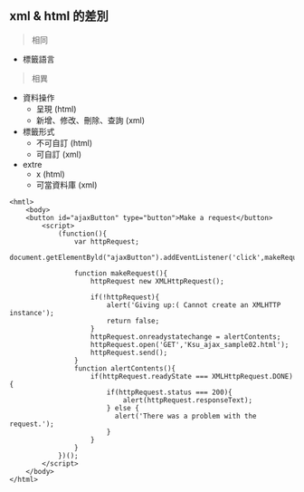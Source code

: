 ## xml & html 的差別
> 相同
  - 標籤語言
> 相異
- 資料操作
  - 呈現 (html)
  - 新增、修改、刪除、查詢 (xml)
- 標籤形式 
  - 不可自訂 (html)
  - 可自訂 (xml)
- extre 
  - x (html)
  - 可當資料庫 (xml)

```
<hmtl>
	<body>
	<button id="ajaxButton" type="button">Make a request</button>
		<script>
			(function(){
				var httpRequest;
				document.getElementByld("ajaxButton").addEventListener('click',makeRequest);
				
				function makeRequest(){
					httpRequest new XMLHttpRequest();
					
					if(!httpRequest){
						alert('Giving up:( Cannot create an XMLHTTP instance');
						return false;
					}
					httpRequest.onreadystatechange = alertContents;
					httpRequest.open('GET','Ksu_ajax_sample02.html');
					httpRequest.send();
				}
				function alertContents(){
					if(httpRequest.readyState === XMLHttpRequest.DONE){
						if(httpRequest.status === 200){
							alert(httpRequest.responseText);
						} else {
						  alert('There was a problem with the request.');
						}
					}
				}
			})();
		</script>
	</body>
</html>
```
